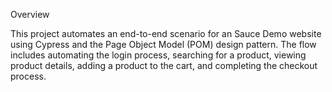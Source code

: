 Overview

This project automates an end-to-end scenario for an Sauce Demo website using Cypress and the Page Object Model (POM) design pattern.
The flow includes automating the login process, searching for a product, viewing product details, adding a product to the cart, and completing the checkout process.


